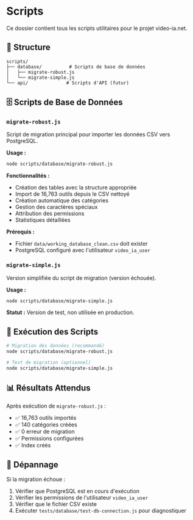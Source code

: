 # Scripts

Ce dossier contient tous les scripts utilitaires pour le projet video-ia.net.

## 📁 Structure

```
scripts/
├── database/          # Scripts de base de données
│   ├── migrate-robust.js
│   └── migrate-simple.js
└── api/              # Scripts d'API (futur)
```

## 🗄️ Scripts de Base de Données

### `migrate-robust.js`
Script de migration principal pour importer les données CSV vers PostgreSQL.

**Usage :**
```bash
node scripts/database/migrate-robust.js
```

**Fonctionnalités :**
- Création des tables avec la structure appropriée
- Import de 16,763 outils depuis le CSV nettoyé
- Création automatique des catégories
- Gestion des caractères spéciaux
- Attribution des permissions
- Statistiques détaillées

**Prérequis :**
- Fichier `data/working_database_clean.csv` doit exister
- PostgreSQL configuré avec l'utilisateur `video_ia_user`

### `migrate-simple.js`
Version simplifiée du script de migration (version échouée).

**Usage :**
```bash
node scripts/database/migrate-simple.js
```

**Statut :** Version de test, non utilisée en production.

## 🔧 Exécution des Scripts

```bash
# Migration des données (recommandé)
node scripts/database/migrate-robust.js

# Test de migration (optionnel)
node scripts/database/migrate-simple.js
```

## 📊 Résultats Attendus

Après exécution de `migrate-robust.js` :
- ✅ 16,763 outils importés
- ✅ 140 catégories créées
- ✅ 0 erreur de migration
- ✅ Permissions configurées
- ✅ Index créés

## 🚨 Dépannage

Si la migration échoue :
1. Vérifier que PostgreSQL est en cours d'exécution
2. Vérifier les permissions de l'utilisateur `video_ia_user`
3. Vérifier que le fichier CSV existe
4. Exécuter `tests/database/test-db-connection.js` pour diagnostiquer 